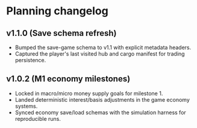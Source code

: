 # Planning changelog

## v1.1.0 (Save schema refresh)
- Bumped the save-game schema to v1.1 with explicit metadata headers.
- Captured the player's last visited hub and cargo manifest for trading persistence.

## v1.0.2 (M1 economy milestones)
- Locked in macro/micro money supply goals for milestone 1.
- Landed deterministic interest/basis adjustments in the game economy systems.
- Synced economy save/load schemas with the simulation harness for reproducible runs.
